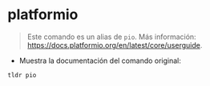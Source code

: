 # platformio

> Este comando es un alias de `pio`.
> Más información: <https://docs.platformio.org/en/latest/core/userguide>.

- Muestra la documentación del comando original:

`tldr pio`
